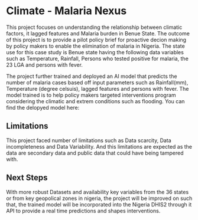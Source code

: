 # Climate - Malaria Nexus

This project focuses on understanding the relationship between climatic factors, it lagged features and Malaria burden in Benue State.
The outcome of this project is to provide a pilot policy brief for proactive decion making by policy makers to enable the elimination of malaria in Nigeria.
The state use for this case study is Benue state having the following data variables such as Temperature, Rainfall, Persons who tested positive for malaria, the 23 LGA and persons with fever.

The project further trained and deployed an AI model that predicts the number of malaria cases based off input parameters such as Rainfall(mm), Temperature (degree celsuis), lagged features and persons with fever. The model trained is to help policy makers targeted interventions program considering the climatic and extrem conditions such as flooding. You can find the delopyed model here: 

## Limitations

This project faced number of limitations such as Data scarcity, Data incompleteness and Data Variability. And this limitations are expected as the data are secondary data and public data that could have being tampered with.

## Next Steps
With more robust Datasets and availability key variables from the 36 states or from key geopolical zones in nigeria, the project will be improved on such that, the trained model will be incorporated into the Nigeria DHIS2 through it API to provide a real time predictions and shapes interventions. 
